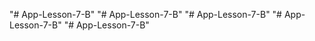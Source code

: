 "# App-Lesson-7-B"  "# App-Lesson-7-B"  "# App-Lesson-7-B" 
"# App-Lesson-7-B"  "# App-Lesson-7-B" 

